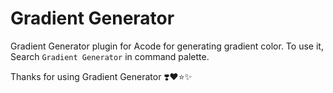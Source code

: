 # Gradient Generator 

Gradient Generator plugin for Acode for generating gradient color.
To use it, Search `Gradient Generator` in command palette.

Thanks for using Gradient Generator ❣️❤️⭐✨
